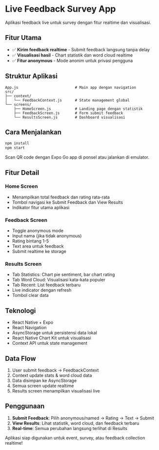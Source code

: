 # Live Feedback Survey App

Aplikasi feedback live untuk survey dengan fitur realtime dan visualisasi.

## Fitur Utama

- ✅ **Kirim feedback realtime** - Submit feedback langsung tanpa delay
- ✅ **Visualisasi hasil** - Chart statistik dan word cloud realtime
- ✅ **Fitur anonymous** - Mode anonim untuk privasi pengguna

## Struktur Aplikasi

```
App.js                          # Main app dengan navigation
src/
├── context/
│   └── FeedbackContext.js      # State management global
└── screens/
    ├── HomeScreen.js           # Landing page dengan statistik
    ├── FeedbackScreen.js       # Form submit feedback
    └── ResultsScreen.js        # Dashboard visualisasi
```

## Cara Menjalankan

```bash
npm install
npm start
```

Scan QR code dengan Expo Go app di ponsel atau jalankan di emulator.

## Fitur Detail

### Home Screen

- Menampilkan total feedback dan rating rata-rata
- Tombol navigasi ke Submit Feedback dan View Results
- Indikator fitur utama aplikasi

### Feedback Screen

- Toggle anonymous mode
- Input nama (jika tidak anonymous)
- Rating bintang 1-5
- Text area untuk feedback
- Submit realtime ke storage

### Results Screen

- Tab Statistics: Chart pie sentiment, bar chart rating
- Tab Word Cloud: Visualisasi kata-kata populer
- Tab Recent: List feedback terbaru
- Live indicator dengan refresh
- Tombol clear data

## Teknologi

- React Native + Expo
- React Navigation
- AsyncStorage untuk persistensi data lokal
- React Native Chart Kit untuk visualisasi
- Context API untuk state management

## Data Flow

1. User submit feedback → FeedbackContext
2. Context update stats & word cloud data
3. Data disimpan ke AsyncStorage
4. Semua screen update realtime
5. Results screen menampilkan visualisasi live

## Penggunaan

1. **Submit Feedback**: Pilih anonymous/named → Rating → Text → Submit
2. **View Results**: Lihat statistik, word cloud, dan feedback terbaru
3. **Real-time**: Semua perubahan langsung terlihat di Results

Aplikasi siap digunakan untuk event, survey, atau feedback collection realtime!

